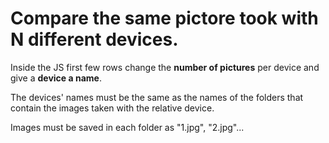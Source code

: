 # Compare the same pictore took with N different devices.

Inside the JS first few rows change the **number of pictures** per device and give a **device a name**.

The devices' names must be the same as the names of the folders that contain the images taken with the relative device.

Images must be saved in each folder as "1.jpg", "2.jpg"...
